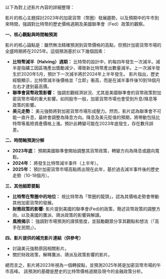 以下為對上述影片內容的詳細整理：

影片的核心主題探討2023年的加密貨幣（幣圈）發展趨勢，以及預期中的牛市到來時間，強調對比特幣的歷史價格週期及美國聯準會（Fed）政策的觀察。

**一、核心觀點與時間軸預測**

影片的核心論點是：雖然無法精確預測到貨幣價格的高點，但預計加密貨幣市場的全盛時期將在2025年。這個預測基於以下幾個因素：

*   **比特幣減半（Halving）週期：** 比特幣的設計中，約每四年發生一次減半。減半是指礦工因區塊產出獎勵減少，導致新比特幣產出數量減半。上一次減半發生於2020年5月，預計下一次減半將於2024年上半年發生。 影片指出，歷史經驗顯示，比特幣減半後價格並「立即」衝高，而是在減半事件後10到18個月左右才達到最高價。
*   **聯準會貨幣政策影響：** 強調宏觀經濟狀況、尤其是美國聯準會的貨幣政策對加密貨幣市場的重大影響。如同股市一般，加密貨幣市場也會受到升息/降息等政策的影響。
*   **美元走勢：** 美元強勢將對加密貨幣市場形成壓力。然而，影片認為聯準會不可能一直升息，最終會調整為降息方向。降息及美元貶值的預期，將帶動包括比特幣等風險資產價格上漲。預計此轉變可能在2023年底發生，存在數月誤差。

**二、時間軸預測分解**

*   **2023年底：** 預期美國聯準會開始調整其貨幣政策，轉變方向為降息或趨向寬鬆。
*   **2024年：** 將發生比特幣減半事件（上半年）。
*   **2025年：** 預計加密貨幣市場高點將出現在此年，基於過去減半事件後的歷史走勢（10-18個月）。

**三、其他細節要點**

*   **比特幣在幣圈中的地位：** 視比特幣為「幣圈的龍頭」，認為其價格走勢會帶動其他加密貨幣的發展。
*   **財務政策的影響:** 影片提到美國的聯準會(Fed)的政策，簡述貨幣政策的調整方向，以及美國的鷹派、鴿派政策的影響與解讀。
*   **風險揭示：** 強調對市場預測的謹慎態度，並鼓勵觀眾分享其觀點和想法（「高手在民間」）。

**四、影片提供的補充影片連結（供參考）**

*   討論美元強勢原因相關影片。
*   關於財政政策，解釋鷹派、鴿派及政策影響的影片。

總而言之，影片將2023年視為一個轉捩點，並預測2025年將是加密貨幣市場的牛市高峰。 該預測的基礎是歷史的比特幣價格週期及現今的金融政策分析。
